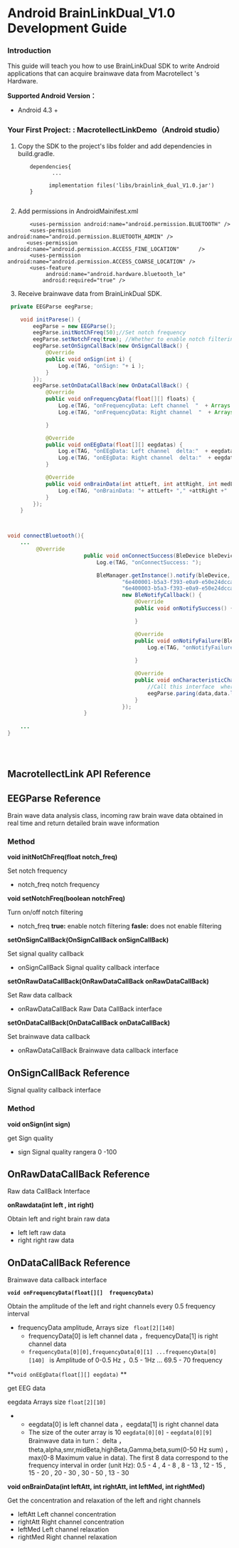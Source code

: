 # Android BrainLinkDual_V1.0 Development Guide

### Introduction

This guide will teach you how to use BrainLinkDual SDK to write Android applications that can acquire brainwave data from Macrotellect 's Hardware.

**Supported Android Version：**

- Android 4.3 +

### Your First Project: : MacrotellectLinkDemo（Android studio）

1.  Copy the SDK to the project's libs folder and add dependencies in build.gradle.

```
       dependencies{
              ...
             
             implementation files('libs/brainlink_dual_V1.0.jar')
       }
       
```

 

2. Add permissions in AndroidMainifest.xml

```
       <uses-permission android:name="android.permission.BLUETOOTH" />
       <uses-permission android:name="android.permission.BLUETOOTH_ADMIN" />
      <uses-permission android:name="android.permission.ACCESS_FINE_LOCATION"      />
       <uses-permission  android:name="android.permission.ACCESS_COARSE_LOCATION" />
       <uses-feature
            android:name="android.hardware.bluetooth_le"
           android:required="true" />
```

3. Receive brainwave data from BrainLinkDual SDK.

```java
 private EEGParse eegParse;

    void initParese() {
        eegParse = new EEGParse();
        eegParse.initNotChFreq(50);//Set notch frequency
        eegParse.setNotchFreq(true); //Whether to enable notch filtering
        eegParse.setOnSignCallBack(new OnSignCallBack() {
            @Override
            public void onSign(int i) {
                Log.e(TAG, "onSign: "+ i );
            }
        });
        eegParse.setOnDataCallBack(new OnDataCallBack() {
            @Override
            public void onFrequencyData(float[][] floats) {
                Log.e(TAG, "onFrequencyData: Left channel  "  + Arrays.toString(floats[0]));
                Log.e(TAG, "onFrequencyData: Right channel  "  + Arrays.toString(floats[1]));

            }

            @Override
            public void onEEgData(float[][] eegdatas) {
                Log.e(TAG, "onEEgData: Left channel  delta:"  + eegdatas[0][0] + "  theta:" + eegdatas[0][1] + "  alpha:" + eegdatas[0][2]+ "  smr:" + eegdatas[0][3]+ "  midBeta:" + eegdatas[0][4]+ "  highBeta:" + eegdatas[0][5]+ "  gamma:" + eegdatas[0][6]+ "  beta:" + eegdatas[0][7]+ "  sum:" + eegdatas[0][8]+ "  max:" + eegdatas[0][9]);
                Log.e(TAG, "onEEgData: Right channel  delta:"  + eegdatas[0][0] + "  theta:" + eegdatas[0][1] + "  alpha:" + eegdatas[0][2]+ "  smr:" + eegdatas[0][3]+ "  midBeta:" + eegdatas[0][4]+ "  highBeta:" + eegdatas[0][5]+ "  gamma:" + eegdatas[0][6]+ "  beta:" + eegdatas[0][7]+ "  sum:" + eegdatas[0][8]+ "  max:" + eegdatas[0][9]);
            }

            @Override
            public void onBrainData(int attLeft, int attRight, int medLeft, int medRight) {
                Log.e(TAG, "onBrainData: "+ attLeft+ "," +attRight +"    " + medLeft + "," + medRight);
            }
        });
    }



void connectBluetooth(){
    ...
         @Override
                        public void onConnectSuccess(BleDevice bleDevice, BluetoothGatt gatt, int status) {
                            Log.e(TAG, "onConnectSuccess: ");

                            BleManager.getInstance().notify(bleDevice,
                                    "6e400001-b5a3-f393-e0a9-e50e24dcca9e",
                                    "6e400003-b5a3-f393-e0a9-e50e24dcca9e",
                                    new BleNotifyCallback() {
                                        @Override
                                        public void onNotifySuccess() {

                                        }

                                        @Override
                                        public void onNotifyFailure(BleException exception) {
                                            Log.e(TAG, "onNotifyFailure: " + exception.getDescription());
                                          
                                        }

                                        @Override
                                        public void onCharacteristicChanged(byte[] data) {
                                            //Call this interface  where Bluetooth data is received
                                            eegParse.paring(data,data.length);
                                        }
                                    });
                        }
    
    ...
}





```





## MacrotellectLink  API Reference

## EEGParse Reference

Brain wave data analysis class, incoming raw brain wave data obtained in real time and return detailed brain wave information

### Method

**void initNotChFreq(float notch_freq)**

Set notch frequency

- notch_freq   notch frequency

**void setNotchFreq(boolean notchFreq)**

Turn on/off notch filtering

- notch_freq    **true:** enable notch filtering   **fasle:** does not enable filtering

**setOnSignCallBack(OnSignCallBack onSignCallBack)**

Set signal quality callback

- onSignCallBack   Signal quality callback interface

**setOnRawDataCallBack(OnRawDataCallBack onRawDataCallBack)**

Set Raw data callback

- onRawDataCallBack   Raw Data CallBack interface

**setOnDataCallBack(OnDataCallBack onDataCallBack)**

Set brainwave data callback

- onRawDataCallBack  Brainwave data callback interface



## OnSignCallBack Reference

Signal quality callback interface

### Method

**void onSign(int sign)**

get Sign quality 

- sign   Signal quality rangera 0 -100 



## OnRawDataCallBack Reference

Raw data CallBack Interface

**onRawdata(int left , int right)**

Obtain left and right brain raw data

- left  left raw data
- right  right raw data



## OnDataCallBack Reference

Brainwave data callback interface

**`void onFrequencyData(float[][]  frequencyData)`**

Obtain the amplitude of the left and right channels every 0.5 frequency interval

- frequencyData  amplitude,  Arrays size  ` float[2][140]`
	- frequencyData[0]  is left channel data ，frequencyData[1]  is right channel data
	- `frequencyData[0][0],frequencyData[0][1] ...frequencyData[0][140] ` is Amplitude of   0-0.5 Hz ，0.5 - 1Hz ... 69.5 - 70  frequency

**`void onEEgData(float[][] eegdata)` **

get EEG data

eegdata   Arrays size `float[2][10]`

- -  eegdata[0]  is left channel data ，eegdata[1]  is right channel data
	-  The size of the outer array is 10 `eegdata[0][0]` -  `eegdata[0][9]` Brainwave data in turn： delta ，theta,alpha,smr,midBeta,highBeta,Gamma,beta,sum(0-50 Hz sum) ，max(0-8 Maximum value in data). The first 8 data correspond to the frequency interval in order (unit Hz):   0.5 - 4 , 4 - 8 , 8 - 13 , 12 - 15 , 15 - 20 , 20 - 30 , 30 - 50 , 13 - 30  

**void onBrainData(int leftAtt, int rightAtt, int leftMed, int rightMed)**

Get the concentration and relaxation of the left and right channels

- leftAtt  Left channel concentration
- rightAtt Right channel concentration
- leftMed  Left channel relaxation
- rightMed  Right channel relaxation
